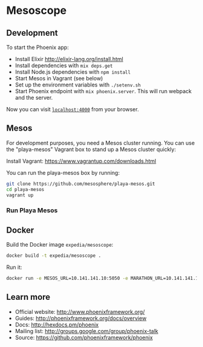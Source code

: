 # Mesoscope

## Development

To start the Phoenix app:

  * Install Elixir http://elixir-lang.org/install.html
  * Install dependencies with `mix deps.get`
  * Install Node.js dependencies with `npm install`
  * Start Mesos in Vagrant (see below)
  * Set up the environment variables with `./setenv.sh`
  * Start Phoenix endpoint with `mix phoenix.server`. This will run webpack and the server.

Now you can visit [`localhost:4000`](http://localhost:4000) from your browser.

## Mesos

For development purposes, you need a Mesos cluster running. You can use the "playa-mesos" Vagrant box to stand up a Mesos cluster quickly:

Install Vagrant: https://www.vagrantup.com/downloads.html

You can run the playa-mesos box by running:

```sh
git clone https://github.com/mesosphere/playa-mesos.git
cd playa-mesos
vagrant up
```

### Run Playa Mesos

## Docker

Build the Docker image `expedia/mesoscope`:

```sh
docker build -t expedia/mesoscope .
```

Run it:

```sh
docker run -e MESOS_URL=10.141.141.10:5050 -e MARATHON_URL=10.141.141.10:8080 -e CHRONOS_URL=10.141.141.10:4400 -P -d expedia/mesoscope
```

## Learn more

  * Official website: http://www.phoenixframework.org/
  * Guides: http://phoenixframework.org/docs/overview
  * Docs: http://hexdocs.pm/phoenix
  * Mailing list: http://groups.google.com/group/phoenix-talk
  * Source: https://github.com/phoenixframework/phoenix

